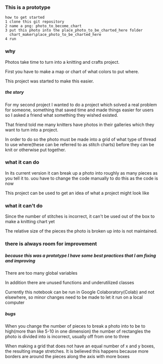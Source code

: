 
### This is a prototype
```
how to get started
1 clone this git repository
2 name a png: photo_to_become_chart
3 put this photo into the place_photo_to_be_charted_here folder
  chart_maker\place_photo_to_be_charted_here
4 run
```
### why
Photos take time to turn into a knitting and crafts project.

First you have to make a map or chart of what colors to put where.

This project was started to make this easier.

##### the story
For my second project I wanted to do a project which solved a real problem for someone, something that saved time and made things easier for users so I asked a friend what something they wished existed.

That friend told me many knitters have photos in their galleries which they want to turn into a project.

In order to do so the photo must be made into a grid of what type of thread to use where(these can be referred to as stitch charts) before they can be knit or otherwise put together.

### what it can do
In its current version it can break up a photo into roughly as many pieces as you tell it to. uou have to change the code manually to do this as the code is now

This project can be used to get an idea of what a project might look like
### what it can't do
Since the number of stitches is incorrect, it can't be used out of the box to make a knitting chart yet

The relative size of the pieces the photo is broken up into is not maintained.

### there is always room for improvement
##### because this was a prototype I have some best practices that I am fixing and improving
There are too many global variables

In addition there are unused functions and underutilized classes

Currently this notebook can be run in Google Colaboratory(Colab) and not elsewhere, so minor changes need to be made to let it run on a local computer

##### bugs
When you change the number of pieces to break a photo into to be to high(more than like 5-10 in one dimension) the number of rectangles the photo is divided into is incorrect, usually off from one to three 

When making a grid that does not have an equal number of x and y boxes, the resulting image stretches.
It is believed this happens because more borders are around the pieces along the axis with more boxes

